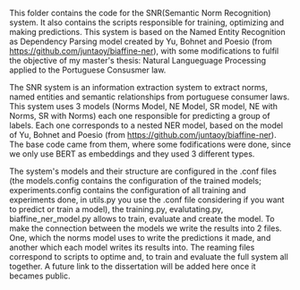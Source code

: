This folder contains the code for the SNR(Semantic Norm Recognition) system.
It also contains the scripts responsible for training, optimizing and making predictions.
This system is based on the Named Entity Recognition as Dependency Parsing model created by Yu, Bohnet and Poesio (from https://github.com/juntaoy/biaffine-ner), with some modifications to fulfil the objective of my master's thesis: Natural Langueguage Processing applied to the Portuguese Consusmer law.

The SNR system is an information extraction system to extract norms, named entities and semantic relationships from portuguese consumer laws. This system uses 3 models (Norms Model, NE Model, SR model, NE with Norms, SR with Norms) each one responsible for predicting a group of labels. Each one corresponds to a nested NER model, based on the model of Yu, Bohnet and Poesio (from https://github.com/juntaoy/biaffine-ner). The base code came from them, where some fodifications were done, since we only use BERT as embeddings and they used 3 different types. 

The system's models and their structure are configured in the .conf files (the models.config contains the configuration of the trained models;  experiments.config contains the configuration of all training and experiments done, in utils.py you use the .conf file considering if you want to predict or train a model), the training.py, evalutating.py, biaffine_ner_model.py allows to train, evaluate and create the model. To make the connection between the models we write the results into 2 files. One, which the norms model uses to write the predictions it made, and another which each model writes its results into. The reaming files correspond to scripts to optime and, to train and evaluate the full system all together. A future link to the dissertation will be added here once it becames public.
